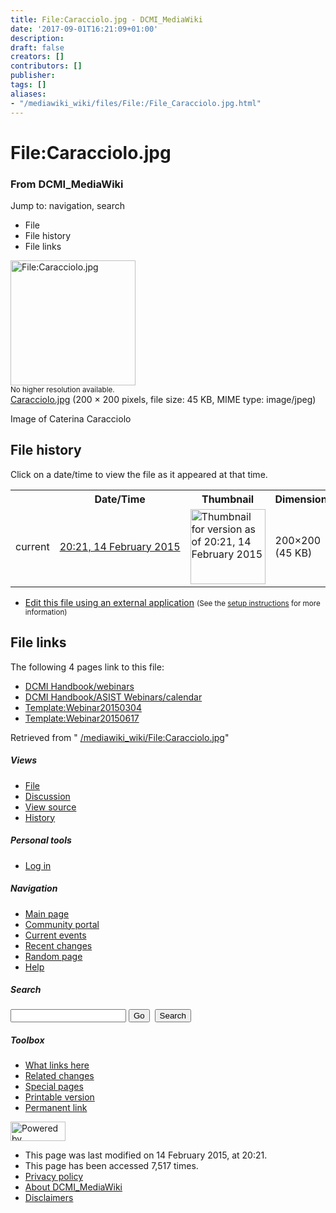 ```yaml
---
title: File:Caracciolo.jpg - DCMI_MediaWiki
date: '2017-09-01T16:21:09+01:00'
description: 
draft: false
creators: []
contributors: []
publisher: 
tags: []
aliases:
- "/mediawiki_wiki/files/File:/File_Caracciolo.jpg.html"
---
```


<a id="top"></a>
# File:Caracciolo.jpg

### From DCMI\_MediaWiki

Jump to: navigation, search
<!-- start content -->
- File
- File history
- File links

 [<img alt="File:Caracciolo.jpg" src="/images/d/d4/Caracciolo.jpg" width="200" height="200">](/mediawiki_wiki/files/Caracciolo.jpg)  
<small>No higher resolution available.</small>  
 [Caracciolo.jpg](/images/d/d4/Caracciolo.jpg)‎ (200 × 200 pixels, file size: 45 KB, MIME type: image/jpeg)

Image of Caterina Caracciolo

<!-- 
NewPP limit report
Preprocessor node count: 1/1000000
Post-expand include size: 0/2097152 bytes
Template argument size: 0/2097152 bytes
Expensive parser function count: 0/100
-->
## File history

Click on a date/time to view the file as it appeared at that time.

<table class="wikitable filehistory">
  <tr>
    <td></td>
    <th>Date/Time</th>
    <th>Thumbnail</th>
    <th>Dimensions</th>
    <th>User</th>
    <th>Comment</th>
  </tr>
  <tr>
    <td>current</td>
    <td class="filehistory-selected" style="white-space: nowrap;"><a href="/mediawiki_wiki/files/Caracciolo.jpg">20:21, 14 February 2015</a></td>
    <td><a href="/images/d/d4/Caracciolo.jpg"><img alt="Thumbnail for version as of 20:21, 14 February 2015" src="/images/d/d4/Caracciolo.jpg" width="120" height="120"></a></td>
    <td>200×200 <span style="white-space: nowrap;">(45 KB)</span>
    </td>
    <td>
      <a href="/index.php?title=User:StuartSutton&amp;action=edit&amp;redlink=1" class="new mw-userlink" title="User:StuartSutton (page does not exist)">StuartSutton</a> <span style="white-space: nowrap;"> <span class="mw-usertoollinks">(<a href="/index.php?title=User_talk:StuartSutton&amp;action=edit&amp;redlink=1" class="new" title="User talk:StuartSutton (page does not exist)">Talk</a> | <a href="/index.php/Special:Contributions/StuartSutton" title="Special:Contributions/StuartSutton">contribs</a>)</span></span>
    </td>
    <td> <span class="comment">(Image of Caterina Caracciolo)</span>
    </td>
  </tr>
</table>

  

- [Edit this file using an external application](/index.php?title=File:Caracciolo.jpg&action=edit&externaledit=true&mode=file "File:Caracciolo.jpg") <small>(See the <a href="http://www.mediawiki.org/wiki/Manual:External_editors" class="external text" rel="nofollow">setup instructions</a> for more information)</small>

## File links

The following 4 pages link to this file:

- [DCMI Handbook/webinars](/index.php/DCMI_Handbook/webinars "DCMI Handbook/webinars")
- [DCMI Handbook/ASIST Webinars/calendar](/index.php/DCMI_Handbook/ASIST_Webinars/calendar "DCMI Handbook/ASIST Webinars/calendar")
- [Template:Webinar20150304](/index.php/Template:Webinar20150304 "Template:Webinar20150304")
- [Template:Webinar20150617](/index.php/Template:Webinar20150617 "Template:Webinar20150617")

Retrieved from " [/mediawiki_wiki/File:Caracciolo.jpg](/mediawiki_wiki/files/File:/File:Caracciolo.jpg.html)"

<!-- end content -->

##### Views

- [File](/mediawiki_wiki/files/File:/File:Caracciolo.jpg.html)
- [Discussion](/index.php?title=File_talk:Caracciolo.jpg&action=edit&redlink=1 "Discussion about the content page [t]")
- [View source](/index.php?title=File:Caracciolo.jpg&action=edit "This page is protected.
You can view its source [e]")
- [History](/index.php?title=File:Caracciolo.jpg&action=history "Past revisions of this page [h]")

##### Personal tools

- [Log in](/index.php?title=Special:UserLogin&returnto=File:Caracciolo.jpg "You are encouraged to log in; however, it is not mandatory [o]")

<script type="text/javascript"> if (window.isMSIE55) fixalpha(); </script>

##### Navigation

- [Main page](/index.php/Main_Page "Visit the main page [z]")
- [Community portal](/index.php/DCMI_MediaWiki:Community_portal "About the project, what you can do, where to find things")
- [Current events](/index.php/DCMI_MediaWiki:Current_events "Find background information on current events")
- [Recent changes](/index.php/Special:RecentChanges "The list of recent changes in the wiki [r]")
- [Random page](/index.php/Special:Random "Load a random page [x]")
- [Help](/index.php/Help:Contents "The place to find out")

##### <label for="searchInput">Search</label>

<form action="/index.php" id="searchform">
				<input type="hidden" name="title" value="Special:Search">
				<input id="searchInput" title="Search DCMI_MediaWiki" accesskey="f" type="search" name="search">
				<input type="submit" name="go" class="searchButton" id="searchGoButton" value="Go" title="Go to a page with this exact name if exists"> 
				<input type="submit" name="fulltext" class="searchButton" id="mw-searchButton" value="Search" title="Search the pages for this text">
			</form>

##### Toolbox

- [What links here](/index.php/Special:WhatLinksHere/File:Caracciolo.jpg "List of all wiki pages that link here [j]")
- [Related changes](/index.php/Special:RecentChangesLinked/File:Caracciolo.jpg "Recent changes in pages linked from this page [k]")
- [Special pages](/index.php/Special:SpecialPages "List of all special pages [q]")
- [Printable version](/index.php?title=File:Caracciolo.jpg&printable=yes "Printable version of this page [p]")
- [Permanent link](/index.php?title=File:Caracciolo.jpg&oldid=9217 "Permanent link to this revision of the page")

<!-- end of the left (by default at least) column -->

 [<img src="/skins/common/images/poweredby_mediawiki_88x31.png" height="31" width="88" alt="Powered by MediaWiki">](http://www.mediawiki.org/)

- This page was last modified on 14 February 2015, at 20:21.
- This page has been accessed 7,517 times.
- [Privacy policy](/index.php/DCMI_MediaWiki:Privacy_policy "DCMI MediaWiki:Privacy policy")
- [About DCMI\_MediaWiki](/index.php/DCMI_MediaWiki:About "DCMI MediaWiki:About")
- [Disclaimers](/index.php/DCMI_MediaWiki:General_disclaimer "DCMI MediaWiki:General disclaimer")

<script>if (window.runOnloadHook) runOnloadHook();</script><!-- Served in 0.466 secs. -->
